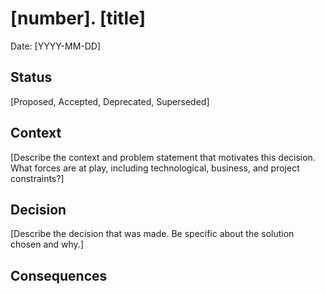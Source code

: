 # [number]. [title]

Date: [YYYY-MM-DD]

## Status

[Proposed, Accepted, Deprecated, Superseded]

## Context

[Describe the context and problem statement that motivates this decision. What forces are at play, including technological, business, and project constraints?]

## Decision

[Describe the decision that was made. Be specific about the solution chosen and why.]

## Consequences

